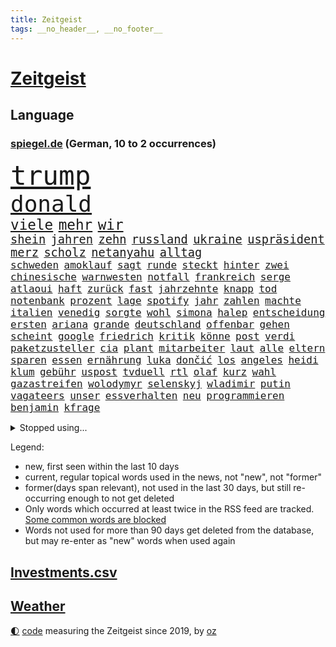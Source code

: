 ```yaml
---
title: Zeitgeist
tags: __no_header__, __no_footer__
---
```


# [Zeitgeist](https://oliz.io/zeitgeist/)

## Language

<h3><a href="https://www.spiegel.de" target="_blank">spiegel.de</a> (German, 10 to 2 occurrences)</h3>
<p style="font-family:monospace">
<span style="font-size:32pt"><a href="news_links.html#trump" class="current">trump</a></span>
<br>
<span style="font-size:27pt"><a href="news_links.html#donald" class="current">donald</a></span>
<br>
<span style="font-size:17pt"><a href="news_links.html#viele" class="current">viele</a></span>
<span style="font-size:17pt"><a href="news_links.html#mehr" class="current">mehr</a></span>
<span style="font-size:17pt"><a href="news_links.html#wir" class="current">wir</a></span>
<br>
<span style="font-size:14pt"><a href="news_links.html#shein" class="current">shein</a></span>
<span style="font-size:14pt"><a href="news_links.html#jahren" class="current">jahren</a></span>
<span style="font-size:14pt"><a href="news_links.html#zehn" class="current">zehn</a></span>
<span style="font-size:14pt"><a href="news_links.html#russland" class="current">russland</a></span>
<span style="font-size:14pt"><a href="news_links.html#ukraine" class="current">ukraine</a></span>
<span style="font-size:14pt"><a href="news_links.html#uspräsident" class="current">uspräsident</a></span>
<span style="font-size:14pt"><a href="news_links.html#merz" class="current">merz</a></span>
<span style="font-size:14pt"><a href="news_links.html#scholz" class="current">scholz</a></span>
<span style="font-size:14pt"><a href="news_links.html#netanyahu" class="current">netanyahu</a></span>
<span style="font-size:14pt"><a href="news_links.html#alltag" class="current">alltag</a></span>
<br>
<span style="font-size:12pt"><a href="news_links.html#schweden" class="current">schweden</a></span>
<span style="font-size:12pt"><a href="news_links.html#amoklauf" class="new">amoklauf</a></span>
<span style="font-size:12pt"><a href="news_links.html#sagt" class="current">sagt</a></span>
<span style="font-size:12pt"><a href="news_links.html#runde" class="current">runde</a></span>
<span style="font-size:12pt"><a href="news_links.html#steckt" class="current">steckt</a></span>
<span style="font-size:12pt"><a href="news_links.html#hinter" class="current">hinter</a></span>
<span style="font-size:12pt"><a href="news_links.html#zwei" class="current">zwei</a></span>
<span style="font-size:12pt"><a href="news_links.html#chinesische" class="current">chinesische</a></span>
<span style="font-size:12pt"><a href="news_links.html#warnwesten" class="new">warnwesten</a></span>
<span style="font-size:12pt"><a href="news_links.html#notfall" class="current">notfall</a></span>
<span style="font-size:12pt"><a href="news_links.html#frankreich" class="current">frankreich</a></span>
<span style="font-size:12pt"><a href="news_links.html#serge" class="new">serge</a></span>
<span style="font-size:12pt"><a href="news_links.html#atlaoui" class="new">atlaoui</a></span>
<span style="font-size:12pt"><a href="news_links.html#haft" class="current">haft</a></span>
<span style="font-size:12pt"><a href="news_links.html#zurück" class="current">zurück</a></span>
<span style="font-size:12pt"><a href="news_links.html#fast" class="current">fast</a></span>
<span style="font-size:12pt"><a href="news_links.html#jahrzehnte" class="current">jahrzehnte</a></span>
<span style="font-size:12pt"><a href="news_links.html#knapp" class="current">knapp</a></span>
<span style="font-size:12pt"><a href="news_links.html#tod" class="current">tod</a></span>
<span style="font-size:12pt"><a href="news_links.html#notenbank" class="current">notenbank</a></span>
<span style="font-size:12pt"><a href="news_links.html#prozent" class="current">prozent</a></span>
<span style="font-size:12pt"><a href="news_links.html#lage" class="current">lage</a></span>
<span style="font-size:12pt"><a href="news_links.html#spotify" class="current">spotify</a></span>
<span style="font-size:12pt"><a href="news_links.html#jahr" class="current">jahr</a></span>
<span style="font-size:12pt"><a href="news_links.html#zahlen" class="current">zahlen</a></span>
<span style="font-size:12pt"><a href="news_links.html#machte" class="current">machte</a></span>
<span style="font-size:12pt"><a href="news_links.html#italien" class="current">italien</a></span>
<span style="font-size:12pt"><a href="news_links.html#venedig" class="current">venedig</a></span>
<span style="font-size:12pt"><a href="news_links.html#sorgte" class="current">sorgte</a></span>
<span style="font-size:12pt"><a href="news_links.html#wohl" class="current">wohl</a></span>
<span style="font-size:12pt"><a href="news_links.html#simona" class="current">simona</a></span>
<span style="font-size:12pt"><a href="news_links.html#halep" class="current">halep</a></span>
<span style="font-size:12pt"><a href="news_links.html#entscheidung" class="current">entscheidung</a></span>
<span style="font-size:12pt"><a href="news_links.html#ersten" class="current">ersten</a></span>
<span style="font-size:12pt"><a href="news_links.html#ariana" class="current">ariana</a></span>
<span style="font-size:12pt"><a href="news_links.html#grande" class="current">grande</a></span>
<span style="font-size:12pt"><a href="news_links.html#deutschland" class="current">deutschland</a></span>
<span style="font-size:12pt"><a href="news_links.html#offenbar" class="current">offenbar</a></span>
<span style="font-size:12pt"><a href="news_links.html#gehen" class="current">gehen</a></span>
<span style="font-size:12pt"><a href="news_links.html#scheint" class="current">scheint</a></span>
<span style="font-size:12pt"><a href="news_links.html#google" class="current">google</a></span>
<span style="font-size:12pt"><a href="news_links.html#friedrich" class="current">friedrich</a></span>
<span style="font-size:12pt"><a href="news_links.html#kritik" class="current">kritik</a></span>
<span style="font-size:12pt"><a href="news_links.html#könne" class="current">könne</a></span>
<span style="font-size:12pt"><a href="news_links.html#post" class="current">post</a></span>
<span style="font-size:12pt"><a href="news_links.html#verdi" class="current">verdi</a></span>
<span style="font-size:12pt"><a href="news_links.html#paketzusteller" class="new">paketzusteller</a></span>
<span style="font-size:12pt"><a href="news_links.html#cia" class="new">cia</a></span>
<span style="font-size:12pt"><a href="news_links.html#plant" class="current">plant</a></span>
<span style="font-size:12pt"><a href="news_links.html#mitarbeiter" class="current">mitarbeiter</a></span>
<span style="font-size:12pt"><a href="news_links.html#laut" class="current">laut</a></span>
<span style="font-size:12pt"><a href="news_links.html#alle" class="current">alle</a></span>
<span style="font-size:12pt"><a href="news_links.html#eltern" class="current">eltern</a></span>
<span style="font-size:12pt"><a href="news_links.html#sparen" class="current">sparen</a></span>
<span style="font-size:12pt"><a href="news_links.html#essen" class="current">essen</a></span>
<span style="font-size:12pt"><a href="news_links.html#ernährung" class="current">ernährung</a></span>
<span style="font-size:12pt"><a href="news_links.html#luka" class="current">luka</a></span>
<span style="font-size:12pt"><a href="news_links.html#dončić" class="current">dončić</a></span>
<span style="font-size:12pt"><a href="news_links.html#los" class="current">los</a></span>
<span style="font-size:12pt"><a href="news_links.html#angeles" class="current">angeles</a></span>
<span style="font-size:12pt"><a href="news_links.html#heidi" class="current">heidi</a></span>
<span style="font-size:12pt"><a href="news_links.html#klum" class="new">klum</a></span>
<span style="font-size:12pt"><a href="news_links.html#gebühr" class="current">gebühr</a></span>
<span style="font-size:12pt"><a href="news_links.html#uspost" class="new">uspost</a></span>
<span style="font-size:12pt"><a href="news_links.html#tvduell" class="current">tvduell</a></span>
<span style="font-size:12pt"><a href="news_links.html#rtl" class="new">rtl</a></span>
<span style="font-size:12pt"><a href="news_links.html#olaf" class="current">olaf</a></span>
<span style="font-size:12pt"><a href="news_links.html#kurz" class="current">kurz</a></span>
<span style="font-size:12pt"><a href="news_links.html#wahl" class="current">wahl</a></span>
<span style="font-size:12pt"><a href="news_links.html#gazastreifen" class="current">gazastreifen</a></span>
<span style="font-size:12pt"><a href="news_links.html#wolodymyr" class="current">wolodymyr</a></span>
<span style="font-size:12pt"><a href="news_links.html#selenskyj" class="current">selenskyj</a></span>
<span style="font-size:12pt"><a href="news_links.html#wladimir" class="current">wladimir</a></span>
<span style="font-size:12pt"><a href="news_links.html#putin" class="current">putin</a></span>
<span style="font-size:12pt"><a href="news_links.html#vagateers" class="new">vagateers</a></span>
<span style="font-size:12pt"><a href="news_links.html#unser" class="current">unser</a></span>
<span style="font-size:12pt"><a href="news_links.html#essverhalten" class="new">essverhalten</a></span>
<span style="font-size:12pt"><a href="news_links.html#neu" class="current">neu</a></span>
<span style="font-size:12pt"><a href="news_links.html#programmieren" class="new">programmieren</a></span>
<span style="font-size:12pt"><a href="news_links.html#benjamin" class="current">benjamin</a></span>
<span style="font-size:12pt"><a href="news_links.html#kfrage" class="current">kfrage</a></span>
</p>
<details>
<summary>Stopped using...</summary>
<p class="former" style="font-size:12pt">
frankfurter(1567) sachsenanhalt(1567) dienstag(1566) londoner(1566) rasant(1566) richter(1566) staatschef(1566) terroristen(1566) blicken(1565) geschickt(1565) kämpfte(1565) menge(1565) schwarzen(1565) rückschlag(1564) spdpolitiker(1564) ursula(1564) übersicht(1564) genannt(1563) hinterlassen(1563) reformen(1563) solle(1563) street(1563) zurzeit(1563) anne(1562) messi(1562) nationalspieler(1562) rand(1562) hubschrauber(1561) humanitäre(1561) mittelmeer(1561) planeten(1561) streitkräfte(1561) untersuchungen(1561) april(1560) beschluss(1560) bittet(1560) fischer(1560) angeblichen(1559) ausgezeichnet(1559) erhoben(1559) for(1559) fühlt(1559) führende(1559) geflüchteten(1559) liverpool(1559) tödlicher(1559) einzug(1558) größter(1558) leyen(1558) respekt(1558) überzeugt(1558) eingereicht(1557) präsidentschaftswahl(1557) schlag(1557) entwickelt(1556) islamischen(1556) pocht(1556) trainieren(1556) aufnahme(1555) 10(1554) absturz(1554) eigentümer(1554) schüssen(1554) technik(1554) august(1553) erkrankt(1553) tokio(1553) verzichtet(1552) irak(1551) zuständige(1551) verpasst(1550) appell(1549) bewegen(1548) polnische(1548) sendung(1548) beinahe(1547) e(1547) stadion(1546) gekauft(1544) berater(1543) beschlagnahmt(1543) pkw(1543) politikerin(1541) rentner(1538) top(1538) wusste(1538) ausrüstung(1537) katar(1536) spannungen(1536) aufhalten(1535) holte(1533) vfb(1533) wendet(1532) rang(1528) vermisste(1528) dauert(1526) hinweis(1526) angeboten(1524) zeigten(1524) reist(1523) smartphones(1516) gebieten(1513) abgestürzt(1383) charles(1361) 38(1328) videoaufnahmen(1325) zentralbank(1309) seither(1306) stundenlang(1305) ausgefallen(1271) weibliche(1265) befürwortet(1255) russischem(1254) gewohnt(1230) entlasten(1215) bekräftigt(1204) zeitpunkt(1189) volksverhetzung(1184) halbes(1183) beliebt(1169) bekannteste(1166) schülerin(1166) tödlichem(1162) texte(1132) kremlchef(1125) krim(1111) spektakel(1099) verweist(1086) gezwungen(1082) lohnen(1080) emotionalen(1078) aufhören(1069) spiegeltitelstory(1052) unmittelbar(1051) schneiden(1044) kriegsbeginn(1037) iranische(1034) dilemma(1022) ausstieg(1014) schwarzes(1011) locken(1006) perfekte(993) ehrt(983) unterliegt(982) isoliert(978) computer(975) exuspräsident(971) japanische(968) zufrieden(965) andrew(952) setzten(938) thüringens(937) wissenschaft(927) entfernen(926) islamisten(924) effekt(908) gehirn(907) notruf(897) durchs(895) streiks(894) nation(893) eingreifen(868) eingriff(841) lionel(841) staatsanwalt(837) asyl(832) auszeichnung(828) deuten(828) freundschaft(828) rückstand(825) kohl(822) luftangriffe(813) wirtschaftliche(793) kampfjets(791) fenster(782) gedroht(781) machtkampf(779) abwehr(776) flogen(774) text(773) wein(773) überschritten(761) rammt(757) erlag(736) marode(731) vorstandschef(722) ausgerufen(721) gravierende(719) läufer(715) loswerden(698) anlagen(682) höcke(677) begangen(672) bier(670) miami(667) fußballverband(650) übergriff(645) helmut(643) gewalttaten(641) horror(626) arbeiter(625) katrin(624) küche(613) schönsten(613) psychische(611) absurd(599) blamiert(599) bekennt(597) cool(594) stellvertretende(579) auflösung(563) abu(560) allgäu(556) besiegen(556) eauto(556) durchschnitt(554) militärisch(545) gedreht(530) netanyahus(530) dauerte(521) asylsuchende(511) sperre(509) stieß(508) suv(501) vorgang(496) achtzigerjahren(494) überraschte(484) eingeschränkt(483) königshaus(475) verliebt(475) management(472) aufruhr(470) haftbefehle(464) hackerangriff(461) reagierten(450) europameisterschaft(447) attraktiver(442) finanzministerium(436) klingen(434) abschiebung(433) club(432) arbeitsrecht(430) friedlich(427) unterschätzt(424) erlässt(421) indischen(410) robbie(408) ausgleich(403) erschoss(403) oscarpreisträgerin(403) mindestlohn(401) 125(397) grundgesetz(394) schulz(393) österreicher(393) sonde(372) gesetzliche(369) passagier(368) badenwürttembergischen(365) darsteller(365) verbündete(361) sap(360) weltstar(359) pünktlich(356) ausgang(354) notlandung(354) route(354) piloten(353) terrormiliz(351) gefühle(350) gitarrist(346) substanz(346) rechtlichen(345) gefälschter(342) verbringen(339) mauer(338) wald(335) glimpflich(332) meisterschaft(331) auslösen(330) leichtathletik(330) olivia(328) jenseits(325) zentimeter(325) eukommissionspräsidentin(322) ranking(322) falschinformationen(321) handlungen(320) uswahlkampf(320) apples(318) scheidung(316) langweilig(308) dominanz(307) flüchtlingen(306) dürfe(305) filmset(305) schnelles(305) verbraucherpreise(305) autoindustrie(299) alters(298) auswärtigen(296) blamage(295) tragödie(295) bedingung(291) überfahrt(291) beeindruckende(290) israelgazakonflikt(290) wade(289) motor(287) noah(287) übergriffen(287) einbruch(286) parlaments(286) elefanten(285) integration(285) vorgezogenen(284) gesenkt(283) graz(282) lebenslanger(281) leuten(281) zivilgesellschaft(279) breitet(277) vehement(277) längste(275) se(275) außergewöhnliche(273) beeindruckt(271) bereut(270) dschihadisten(270) flog(270) beck(269) wittert(268) ewig(267) unglücklich(267) einflussreichsten(265) hauskauf(265) protokoll(264) immobilie(262) laufender(262) beleidigung(260) schlägen(260) hals(259) heizt(259) beobachtung(258) verbessert(256) heiße(255) dazn(253) geheiratet(251) prognosen(251) feier(249) gottschalk(249) vermitteln(249) südamerika(248) beliebtesten(247) straftätern(247) ego(245) s(242) verbrenneraus(242) neueste(241) notarzt(241) entsprechend(240) paradies(237) krimi(235) ständigen(234) chris(232) daum(232) cartoonisten(231) besiegte(229) allmählich(228) vergeltungsangriff(227) salome(225) stärkste(225) surabischwili(225) lügt(224) tourist(223) surfer(221) ausgebuht(219) koma(217) neuestes(217) süddeutschland(217) traurige(217) ermordeten(215) zoff(214) kopfhörer(213) schwangerschaft(213) gelitten(212) jolie(212) verfeindeten(212) funk(211) bürgerinnen(208) erlebnis(208) kontinent(208) bewahrt(207) eingebrochen(207) talent(207) berührt(206) einrichtungen(206) interaktiven(206) ursprünglich(205) umsatz(204) hingewiesen(200) beschert(199) englischer(199) häufigsten(199) nervosität(199) peinlich(199) versteigerung(199) zimmer(199) usautobauer(198) neuartigen(197) flops(195) bootsunglück(193) un(193) besseren(192) jährlich(192) ausländischen(191) vermutung(191) trip(190) wildnis(190) fiasko(189) financial(189) kuriosen(189) ertrunken(188) zutiefst(188) lindern(187) steuert(187) plätze(185) america(182) glücklicher(182) neudelhi(182) atlantik(181) ablenken(180) bswchefin(180) kindergeld(180) extinction(179) rebellion(179) grafiken(178) a1(177) drohenden(177) gehoben(177) gewürgt(175) öffentlicher(175) hose(174) impfstoff(173) personalie(173) zweitligist(173) moderat(172) zugesagt(172) erschießt(170) routinen(170) beschäftigung(168) jubiläum(168) brauchte(166) drogenkrieg(165) kinderbetreuung(165) kurzen(165) lilium(165) bordell(164) anwältin(162) lateinamerika(162) thesen(162) traditionelle(162) annulliert(161) zone(161) ausreise(160) bagger(160) hüten(160) reinhold(160) gestaltet(159) hans(159) reichlich(159) anstrengend(158) britin(158) spdmitglieder(158) beliefern(157) diebesgut(157) notlanden(157) konjunkturflaute(155) obdachlose(155) verlusten(155) autokraten(154) inhaftierten(154) unterhaltung(154) viermal(154) japans(153) krönt(153) typisch(153) 29jährige(152) liefen(152) 69(151) besetzen(151) raubte(151) rekrutiert(151) fassade(150) gerammt(149) krüger(149) fischen(147) fläche(147) freiburger(147) harmlose(147) obdachlosigkeit(147) tagesordnung(147) entertainer(146) standard(146) asylbewerbern(145) schnäppchen(145) sohnes(144) gescheiterte(143) júnior(143) vinícius(143) container(142) tournee(142) wahlempfehlung(142) allgemeine(141) amtes(141) menschlichkeit(141) manhattan(140) sydney(140) mutig(138) tschad(137) umfassend(136) trumpfan(135) hochzeitsgesellschaft(134) katastrophen(134) kopftuch(133) sternekoch(133) beschimpfte(132) festlegen(132) heidenheim(131) intensivstation(131) militärjunta(131) nehme(131) neuheiten(131) tabellenführer(131) baku(130) celle(129) metas(129) chefarzt(128) erreichte(128) floh(128) geschenke(128) krebserkrankung(128) nochmals(127) nullerjahre(127) baggerfahrer(126) freigestellt(126) prorussische(126) lehrreich(125) wertet(124) intensiviert(123) leipziger(123) podcasts(123) schädel(123) segelt(123) abgeschlagen(122) bastelt(122) heimisch(122) madrids(122) rechtswidrig(122) alarmierten(121) empathie(121) 98(120) spaltet(120) anderson(119) belohnen(119) gesetzlichen(119) inselstaat(119) krankenversicherung(119) beträge(118) freundlich(118) verbänden(118) dieter(117) schwerpunkt(117) strömt(117) verdiente(117) hoffnungslos(116) lahmt(116) falschbehauptung(115) teilzeit(115) fell(114) härteren(114) dinner(113) geklaute(113) mächtigste(113) nebel(113) skispringen(113) 180000(111) offenheit(110) spdkanzler(110) toiletten(110) pierre(109) viralen(109) meistert(108) aufsteiger(107) grundschulen(107) prangert(107) kenntnis(106) jusos(105) sinkende(105) vergebung(105) vertraute(105) wow(105) niederländisches(104) rauchen(104) republikanern(104) brooklyn(103) bösewicht(103) frisur(103) ausgrenzung(102) finnische(102) regional(102) brett(101) feierlich(101) filmbranche(101) helene(101) verwundet(101) 110(100) lungenentzündung(100) weiterem(100) fridays(99) future(99) amber(98) anteile(98) beschwört(98) energieexperte(98) parks(98) parteivorsitzende(98) passen(98) garfield(96) schweizerin(96) chip(94) hacker(94) mächtigsten(94) selbstkritisch(94) stressig(94) womit(94) französischer(93) gestürzte(93) holger(93) ewige(92) gründete(92) hrádecký(92) kriegsschiff(92) lukáš(92) studenten(92) unterschrift(92) büros(91) ähnliches(91) hauptverdächtigen(90) agrarhändler(89) knipst(89) unpassend(89) vorstellungen(89) harbor(88) made(88) tinnitus(88) beamtenbund(87) botschafterin(87) einstellung(87) volkswagenkonzern(87) bestandsaufnahme(86) havarie(86) holocaustüberlebenden(86) mitgeteilt(86) restmüll(86) schüchterne(86) entsorgt(85) ukrainepolitik(85) airlinechef(84) downsyndrom(84) fahrradaktivist(84) flugtaxistartup(84) gekoppelt(84) graben(84) ideale(84) kommissare(84) mccallum(84) beatles(83) cyberattacke(83) freigelegt(83) humanitärer(83) manipulieren(83) spielfilm(83) videospielen(83) achttausender(82) ausgebaut(82) brennende(82) fraktionen(82) orcas(82) thunberg(82) transportierte(82) wittern(82) einflussnahme(81) soziologe(81) spdabgeordneten(81) wachsenden(81) elektrogeräte(80) holocaustüberlebende(80) konzernchefs(80) kulturelles(80) lilly(80) wilson(80) ausfällig(79) eintrag(79) forschungsergebnisse(79) meuthen(79) politikbetrieb(79) tonnenweise(79) verschwiegen(79) wovon(79) abschrecken(78) anschein(78) decathlon(78) gazas(78) han(78) polizeiruf(78) unanständig(78) verschmutzt(78) 40jährigen(77) bemannten(77) bildet(77) emotionales(77) honoriert(77) renault(77) spiderman(77) wecker(77) wright(77) zusammenprall(77) dartswm(76) flugkörper(76) hauptdarsteller(76) lucy(76) schachwelt(76) ausgestiegen(75) auswege(75) beschädigen(75) brettspiele(75) central(75) filmemacher(75) porträts(75) suizid(75) herzliche(74) mutterschutz(74) romeo(74) rwe(74) jake(73) kliniken(73) natobeitritt(73) träumten(73) überprüfen(73) leicester(72) nordkoreanischer(72) zünden(72) arbeitsagentur(71) berlincharlottenburg(71) fremdes(71) misstrauisch(71) zentral(71) fernsehsender(70) größtenteils(70) komplimente(70) louisiana(70) mittagessen(70) moldaus(70) solar(70) streich(70) verhaltensweisen(70) verlost(70) yellen(70) zufriedenheit(70) 600000(69) joggen(69) kap(69) mohammadi(69) narges(69) neuerdings(69) tätlichkeit(69) wahlempfehlungen(69) wohnungssuche(69) ally(68) bellingham(68) dani(68) fernhalten(68) jude(68) ludwigshafen(68) pally(68) psychoanalytiker(68) tierschützern(68) unterziehen(68) wiedersehen(68) 2012(67) abzuhalten(67) gerast(67) ginge(67) greife(67) hussey(67) lara(67) nacktszene(67) produktionsfirma(67) streben(67) teilnehmerinnen(67) cocktails(66) exchef(66) suspendierten(66) usfinanzministerin(66) allianzen(65) bundesbank(65) böller(65) großzügige(65) milchbauern(65) provokanten(65) talfahrt(65) aufstand(64) militäranlagen(64) ruhig(64) schädlich(64) spezialisten(64) systematischen(64) zigarettenkonsum(64) gefahndet(63) geklaut(63) gesetzlicher(63) großzügigen(63) lopez(63) schadet(63) aufenthaltsort(62) automarkt(62) cheney(62) luxusuhren(62) parteiinterne(62) reichsbürgern(62) dune(61) europäisch(61) meeresboden(61) ramin(61) tendiert(61) ungesund(61) 500000(60) besaßen(60) deutschrussen(60) finanzierungslücken(60) mordrate(60) pose(60) vegan(60) zurückgreifen(60) alpinismus(59) entdecker(59) hartmann(59) monopoly(59) weihnachtszeit(59) diebin(58) entmachtet(58) finanzieren(58) göttlich(58) maskiert(58) platzen(58) tiramisu(58) tortenheber(58) unsichere(58) versteckten(58) webseiten(58) young(58) arbeitern(57) bezüge(57) erzbistum(57) gottesdienst(57) heinrich(57) kabinettsposten(57) kurdinnen(57) kurdischen(57) missbrauchsvorwürfe(57) nutzung(57) paaren(57) aleppo(56) gezählt(56) knappen(56) anklagen(55) anleitung(55) gefeierten(55) kopfschuss(55) regie(55) auswählt(54) familienfreundliche(54) grimes(54) kommendes(54) ranghohen(54) sicherheitslücken(54) abschätzen(53) frederik(53) gazprom(53) make(53) socialmediaverbot(53) sportlerin(53) arbeitsvertrag(52) eröffnen(52) euregierungschefs(52) fußballkommentator(52) küchentisch(52) lebenszeit(52) sanaa(52) benötigte(51) bobfahrerin(51) bosse(51) briefporto(51) buckwitz(51) erotikplattform(51) gamer(51) glocken(51) maack(51) maralago(51) onlyfans(51) terrorakt(51) anonyme(50) bewältigt(50) gestorbenen(50) maue(50) rächen(50) einreisekontrollen(49) gitarre(49) kartons(49) kälter(49) neuwahl(49) polizeifahrzeug(49) römischen(49) winkte(49) anweisung(48) bemühte(48) lieferstopp(48) nacktbilder(48) quarter(48) segler(48) trank(48) wirtschaftsweise(48) edinburgh(47) missbrauchsvorwürfen(47) mitfavorit(47) münzen(47) nachtklub(47) rechtsaußenpartei(47) reue(47) supertalent(47) wintereinbruch(47) bildungsminister(46) chirurgie(46) seekabel(46) südkoreas(46) tyler(46) usmilliardär(46) aleph(45) alpha(45) bono(45) heidelberger(45) schneien(45) 2024/2025(44) abheben(44) extra(44) feindliches(44) gazpromkonzern(44) gegenstand(44) hilfspaket(44) akten(43) citymaut(43) duett(43) komplikationen(43) redakteure(43) redakteurinnen(43) technologisch(43) turbulenten(43) unglücks(43) zugreisen(43) 40jähriger(42) ballauf(42) durchsuchungsbeschluss(42) fiennes(42) mobilität(42) verse(42) wetterbedingungen(42) wggarantie(42) wgzimmer(42) wochenlangen(42) 1984(41) italienerin(41) nader(41) paschke(41) pius(41) prügeln(41) säuglinge(41) unterstellte(41) barrier(40) feiertage(40) ipswich(40) mythen(40) pferdesport(40) produktiver(40) schäfer(40) trinke(40) vorhabens(40) weltmeistertitel(40) 116(39) elektromodelle(39) haftbedingungen(39) kalkuliert(39) kapitalismus(39) kasachstan(39) mittelständler(39) true(39) vorläufig(39) abschlüsse(38) bepöbelt(38) hebdo(38) nikolaus(38) skispringerinnen(38) verbittern(38) aufzugeben(37) ausgebildete(37) lennon(37) löwe(37) traumpaar(37) ungleicher(37) derselben(36) drogenkartelle(36) familienfeier(36) jeans(36) mittelstreckenrakete(36) sabotiert(36) schachwm(36) schiffsunglück(36) sexarbeiterinnen(36) block(35) christmas(35) kuckuckskinder(35) selbstgebauten(35) währung(35) grüßen(34) konflikten(34) wildpark(34) georgiens(33) missglückte(33) prostituierten(33) senegal(33) gadgets(32) gelagert(32) kempten(32) kohlekraftwerke(32) protestierende(32) reha(32) transporter(32) volle(32) weihnachtsmann(32) 400000(31) freedom(31) hackergruppe(31) passierte(31) prinzip(31) reicher(31) uswirtschaft(31) wörter(31) angekündigten(30) angesehen(30) expremier(30) grausamen(30) meteorstrom(30) mittelmäßig(30) botswana(29) fortgeschrittene(29) meeresgrund(29) staatskrise(29) tabus(29) tonne(29) gebietsabtretungen(28) kriegsrecht(28) landesteile(28) suk(28) yeol(28) cumexaffäre(27) engen(27) knete(27) raubkatze(27) reichsbürgerkomplex(27) strafverfolger(27) warburg(27) 103(26) afrikas(26) aufschub(26) schachs(26) verbalen(26) verunsicherung(26) halbinsel(25) innenpolitik(25) moskaus(25) daraa(24) erwartete(24) verharren(24) zehnmal(24) 42jährigen(23) autobauers(23) brad(23) geschieden(23) grüße(23) höhepunkte(23) krebsleiden(23) küsten(23) pitt(23) bashar(22) dankbar(22) geldanlage(22) gesundheitssystem(22) good(22) mitspielern(22) staunen(22) wahlgang(22) zählten(22) heard(21) herrschaft(21) khandan(21) nasa(21) nasrin(21) reza(21) streitpunkt(21) venezolanische(21) warteten(21) weihnachtsgottesdienst(21) zusatzbeiträge(21) absetzung(20) amtsenthebung(20) cumex(20) einsetzt(20) fehlten(20) gedrängt(20) nicaragua(20) nicaraguas(20) ortega(20) forever(19) forschungsteam(19) griffen(19) malaria(19) schwangerschaften(19) südamerikanischen(19) abhängen(18) demure(18) demut(18) kuchen(18) mädchens(18) neuerungen(18) tötungsdelikt(18) weihnachtskuchen(18) 08(17) ezb(17) nachthimmel(17) usstudie(17) versetzten(17) vorsätze(17) erneuert(16) musikern(16) münze(16) temperamente(16) ttt(16) unterwerfen(16) weihnachtlichen(16) faktoren(15) iphone(15) krankenschwester(15) neuerfindung(15) verleger(15) wahlversprechen(15) deckel(14) htsanführer(14) littler(14) luke(14) niemann(14) romantisch(14) sexszenen(14) weihnachtsfeier(14) ausschließlich(13) bescheidenheit(13) führender(13) kidman(13) monika(13) alkoholfreien(12) forschungsschiff(12) mitspielte(12) tatortermittlerinnen(12) gewicht(11) globus(11) grünenbundestagsabgeordneten(11) mitangeklagte(11) oleksandr(11) rücksicht(11) spionageverdachts(11) sportliche(11) stellungnahme(11) unterhalt(11)
</p>
</details>
<p>Legend:
<ul>
<li><span class="new">new</span>, first seen within the last 10 days</li>
<li><span class="current">current</span>, regular topical words used in the news, not "new", not "former"</li>
<li><span class="former">former(days span relevant)</span>, not used in the last 30 days, but still re-occurring enough to not get deleted</li>
<li>Only words which occurred at least twice in the RSS feed are tracked. <a href="language/filters.py">Some common words are blocked</a></li>
<li>Words not used for more than 90 days get deleted from the database, but may re-enter as "new" words when used again</li>
</ul>
</p>

## [Investments](investments.html)[.csv](investments.csv)

## [Weather](weather.html)

<footer>
<a href="javascript:toggleTheme()" class="nav">🌓</a>
<a href="https://github.com/ooz/zeitgeist">code</a> measuring the Zeitgeist since 2019, by <a href="https://oliz.io">oz</a>
</footer>
